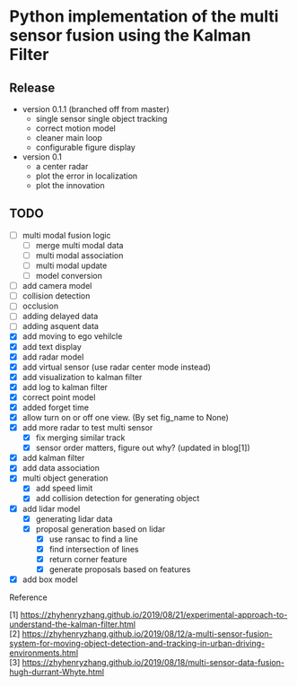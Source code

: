 # Python implementation of the multi sensor fusion using the Kalman Filter

## Release
- version 0.1.1 (branched off from master)
  - single sensor single object tracking
  - correct motion model
  - cleaner main loop
  - configurable figure display
- version 0.1
  - a center radar
  - plot the error in localization
  - plot the innovation


## TODO

- [ ] multi modal fusion logic
  - [ ] merge multi modal data
  - [ ] multi modal association
  - [ ] multi modal update
  - [ ] model conversion
- [ ] add camera model
- [ ] collision detection
- [ ] occlusion
- [ ] adding delayed data
- [ ] adding asquent data
- [x] add moving to ego vehilcle
- [x] add text display
- [x] add radar model
- [x] add virtual sensor (use radar center mode instead)
- [x] add visualization to kalman filter
- [x] add log to kalman filter
- [x] correct point model
- [x] added forget time
- [x] allow turn on or off one view. (By set fig_name to None)
- [x] add more radar to test multi sensor
  - [x] fix merging similar track
  - [x] sensor order matters, figure out why? (updated in blog[1])
- [x] add kalman filter
- [x] add data association
- [x] multi object generation
  - [x] add speed limit
  - [x] add collision detection for generating object
- [x] add lidar model
  - [x] generating lidar data
  - [x] proposal generation based on lidar
    - [x] use ransac to find a line
    - [x] find intersection of lines
    - [x] return corner feature
    - [x] generate proposals based on features
- [x] add box model

Reference

[1] <https://zhyhenryzhang.github.io/2019/08/21/experimental-approach-to-understand-the-kalman-filter.html><br/>
[2] <https://zhyhenryzhang.github.io/2019/08/12/a-multi-sensor-fusion-system-for-moving-object-detection-and-tracking-in-urban-driving-environments.html><br/>
[3] <https://zhyhenryzhang.github.io/2019/08/18/multi-sensor-data-fusion-hugh-durrant-Whyte.html><br/>